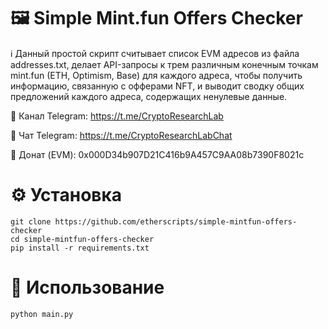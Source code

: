 
# 🖼️ Simple Mint.fun Offers Checker
  
ℹ️ Данный простой скрипт считывает список EVM адресов из файла addresses.txt, делает API-запросы к трем различным конечным точкам mint.fun (ETH, Optimism, Base) для каждого адреса, чтобы получить информацию, связанную с офферами NFT, и выводит сводку общих предложений каждого адреса, содержащих ненулевые данные.
  
📨 Канал Telegram: https://t.me/CryptoResearchLab  
  
💬 Чат Telegram: https://t.me/CryptoResearchLabChat  
  
💸 Донат (EVM): 0x000D34b907D21C416b9A457C9AA08b7390F8021c  
  
# ⚙️ Установка
  

    git clone https://github.com/etherscripts/simple-mintfun-offers-checker 
    cd simple-mintfun-offers-checker
    pip install -r requirements.txt

# 🚀 Использование 

    python main.py

